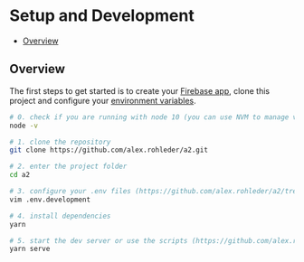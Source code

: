 # Setup and Development

- [Overview](#overview)

## Overview

The first steps to get started is to create your [Firebase app](firebase.md), clone this project and configure your [environment variables](environment.md).

```bash
# 0. check if you are running with node 10 (you can use NVM to manage versions https://github.com/nvm-sh/nvm)
node -v

# 1. clone the repository
git clone https://github.com/alex.rohleder/a2.git

# 2. enter the project folder
cd a2

# 3. configure your .env files (https://github.com/alex.rohleder/a2/tree/docs/environment.md)
vim .env.development

# 4. install dependencies
yarn

# 5. start the dev server or use the scripts (https://github.com/alex.rohleder/a2/tree/docs/scripts.md)
yarn serve
```
